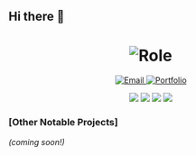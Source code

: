 ## Hi there 👋

<div align="center">
  <h1>
    <img src="https://img.shields.io/badge/Product%20Engineer%20%7C%20AI%20Engineer-black?style=for-the-badge" alt="Role" />
  </h1>
    <a href="mailto:buildwithjosiah@gmail.com">
      <img src="https://img.shields.io/badge/-Email-EA4335?style=for-the-badge&logo=gmail&logoColor=white" alt="Email" />
    </a>
    <a href="https://github.com/Josiah-O">
      <img src="https://img.shields.io/badge/-Portfolio-181717?style=for-the-badge&logo=github&logoColor=white" alt="Portfolio" />
    </a>
  </p>

  <p>
    <img src="https://img.shields.io/badge/-AI%20Systems-black?style=flat-square" />
    <img src="https://img.shields.io/badge/-Blockchain-black?style=flat-square" />
    <img src="https://img.shields.io/badge/-Product%20Strategy-black?style=flat-square" />
    <img src="https://img.shields.io/badge/-Technical%20Architecture-black?style=flat-square" />
  </p>
</div>


### [Other Notable Projects]
*(coming soon!)*

